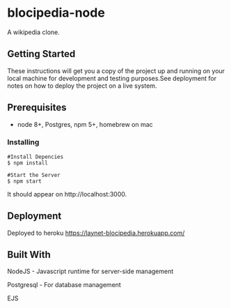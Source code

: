 # blocipedia-node

A wikipedia clone.

## Getting Started

These instructions will get you a copy of the project up and running on your local machine for development and testing purposes.See deployment for notes on how to deploy the project on a live system.

## Prerequisites
* node 8+, Postgres, npm 5+, homebrew on mac

### Installing
```
#Install Depencies
$ npm install

#Start the Server
$ npm start
```
It should appear on http://localhost:3000.

## Deployment
Deployed to heroku
https://laynet-blocipedia.herokuapp.com/

## Built With
NodeJS - Javascript runtime for server-side management

Postgresql - For database management

EJS
